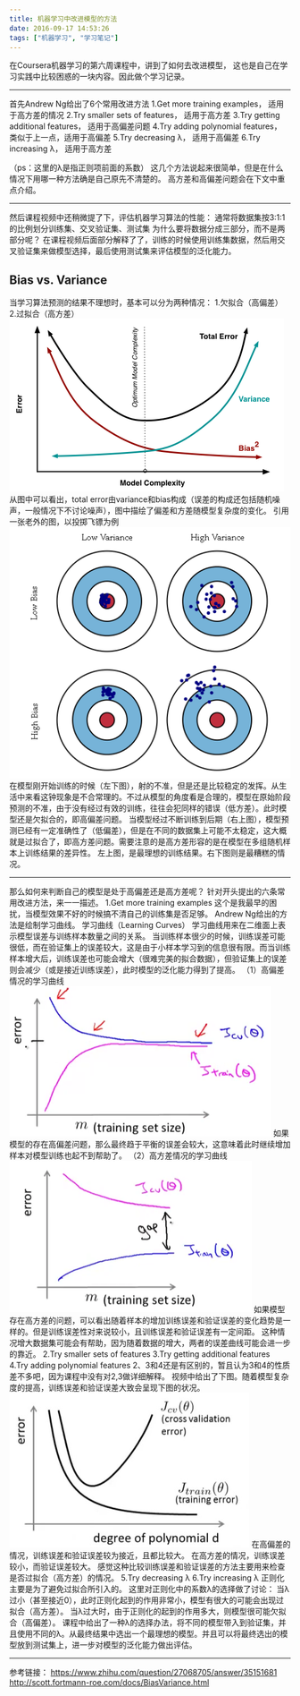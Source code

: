 ```yaml
---
title: 机器学习中改进模型的方法
date: 2016-09-17 14:53:26
tags: ["机器学习", "学习笔记"]
---
```

在Coursera机器学习的第六周课程中，讲到了如何去改进模型，
这也是自己在学习实践中比较困惑的一块内容。因此做个学习记录。
- - -
首先Andrew Ng给出了6个常用改进方法
1.Get more training examples， 适用于高方差的情况
2.Try smaller sets of features， 适用于高方差
3.Try getting additional features， 适用于高偏差问题
4.Try adding polynomial features， 类似于上一点，适用于高偏差
5.Try decreasing λ， 适用于高偏差
6.Try increasing λ， 适用于高方差
<!-- more -->
（ps：这里的λ是指正则项前面的系数）
这几个方法说起来很简单，但是在什么情况下用哪一种方法确是自己原先不清楚的。
高方差和高偏差问题会在下文中重点介绍。
- - -
然后课程视频中还稍微提了下，评估机器学习算法的性能：
通常将数据集按3:1:1的比例划分训练集、交叉验证集、测试集
为什么要将数据分成三部分，而不是两部分呢？
在课程视频后面部分解释了了，训练的时候使用训练集数据，然后用交叉验证集来做模型选择，最后使用测试集来评估模型的泛化能力。
## Bias vs. Variance
当学习算法预测的结果不理想时，基本可以分为两种情况：
1.欠拟合（高偏差）
2.过拟合（高方差）
![](机器学习中改进模型的方法/bias-variance.png)
从图中可以看出，total error由variance和bias构成（误差的构成还包括随机噪声，一般情况下不讨论噪声），图中描绘了偏差和方差随模型复杂度的变化。
引用一张老外的图，以投掷飞镖为例
![](机器学习中改进模型的方法/bias-variance-2.png)
在模型刚开始训练的时候（左下图），射的不准，但是还是比较稳定的发挥。从生活中来看这钟现象是不合常理的。不过从模型的角度看是合理的，模型在原始阶段预测的不准，由于没有经过有效的训练，往往会犯同样的错误（低方差）。此时模型还是欠拟合的，即高偏差问题。
当模型经过不断训练到后期（右上图），模型预测已经有一定准确性了（低偏差），但是在不同的数据集上可能不太稳定，这大概就是过拟合了，即高方差问题。需要注意的是高方差形容的是在模型在多组随机样本上训练结果的差异性。
左上图，是最理想的训练结果。右下图则是最糟糕的情况。
- - -
那么如何来判断自己的模型是处于高偏差还是高方差呢？
针对开头提出的六条常用改进方法，来一一描述。
1.Get more training examples
这个是我最早的困扰，当模型效果不好的时候搞不清自己的训练集是否足够。
Andrew Ng给出的方法是绘制学习曲线。
学习曲线（Learning Curves）
学习曲线用来在二维面上表示模型误差与训练样本数量之间的关系。
当训练样本很少的时候，训练误差可能很低，而在验证集上的误差较大，这是由于小样本学习到的信息很有限。而当训练样本增大后，训练误差也可能会增大（很难完美的拟合数据），但验证集上的误差则会减少（或是接近训练误差），此时模型的泛化能力得到了提高。
（1）高偏差情况的学习曲线
![](机器学习中改进模型的方法/high-bias.png)
如果模型的存在高偏差问题，那么最终趋于平衡的误差会较大，这意味着此时继续增加样本对模型训练也起不到帮助了。
（2）高方差情况的学习曲线
![](机器学习中改进模型的方法/high-variance.png)
如果模型存在高方差的问题，可以看出随着样本的增加训练误差和验证误差的变化趋势是一样的。但是训练误差性对来说较小，且训练误差和验证误差有一定间距。
这种情况增大数据集可能会有帮助，因为随着数据的增大，两者的误差曲线可能会进一步的靠近。
2.Try smaller sets of features
3.Try getting additional features
4.Try adding polynomial features
2、3和4还是有区别的，暂且认为3和4的性质差不多吧，因为课程中没有对2,3做详细解释。
视频中给出了下图。随着模型复杂度的提高，训练误差和验证误差大致会呈现下图的状况。
![](机器学习中改进模型的方法/error-curve.jpg)
在高偏差的情况，训练误差和验证误差较为接近，且都比较大。
在高方差的情况，训练误差较小，而验证误差较大。
感觉这种比较训练误差和验证误差的方法主要用来检查是否过拟合（高方差）的情况。
5.Try decreasing λ
6.Try increasing λ
正则化主要是为了避免过拟合所引入的。
这里对正则化中的系数λ的选择做了讨论：
当λ过小（甚至接近0），此时正则化起到的作用非常小，模型有很大的可能会出现过拟合（高方差）。
当λ过大时，由于正则化的起到的作用多大，则模型很可能欠拟合（高偏差）。
课程中给出了一种λ的选择办法，将不同的模型带入到验证集，并且使用不同的λ。从最终结果中选出一个最理想的模型。并且可以将最终选出的模型放到测试集上，进一步对模型的泛化能力做出评估。
- - -
参考链接：
https://www.zhihu.com/question/27068705/answer/35151681
http://scott.fortmann-roe.com/docs/BiasVariance.html
